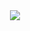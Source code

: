 <div align="center">
<img src="https://github.com/user-attachments/assets/5965cd9d-f53b-4856-858f-455110236c08"/>

<!--
# 면접에 한걸음, FOLINK
> 면접 준비를 위한 독특한 방식을 제공하는 [**Folink**](https://folink-me.kro.kr/)를 만나보세요.   
> 포트폴리오를 업로드하기만 하면 FOLINK가 그 내용에 맞춰 잠재적인 면접 질문들을 추출해 줍니다.   
> 추출된 질문으로 가상 면접관과 실시간 채팅을 통해 실제 면접과 같은 경험을 할 수 있습니다.   
> 이처럼 자신의 포트폴리오에 특화된 실전 연습은 실제 면접에 대비하고 예상 질문들을 미리 파악하는 데 매우 효과적입니다.
-->
</div>

<!--
## Member
* 이승찬 - (팀장), 프롬프트 엔지니어링 
* 김신우 - 디자인, 보조 프론트
* 성홍제 - 메인 프론트
* 김승환 - 백엔드(api)

## To be used
| 분야 | 메이커 |  | 사용목적 |
| ------------- | ---------------------- | -------------------------- | ---------------- |
| Design  | 김신우 | <img src="https://img.shields.io/badge/figma-F24E1E?style=flat-square&logo=figma&logoColor=white"/> | 데스크톱의 디자인을 담당합니다. |
| Desktop App | 김신우, 성홍제 |<img src="https://img.shields.io/badge/React-61DAFB?style=flat-square&logo=React&logoColor=white"/> | 데스크톱의 프론트를 담당합니다. |
| API | 김승환 | <img src="https://img.shields.io/badge/NestJS-E0234E?style=flat-square&logo=NestJS&logoColor=white"/> | 프로젝트에 필요한 서비스를 구현합니다. |
| DBA | 김승환  | <img src="https://img.shields.io/badge/PostgreSQL-4169E1?style=flat-square&logo=PostgreSQL&logoColor=white"/> | 정보를 저장하기 위해 사용합니다. |
| AWS | 김승환, 성홍제 | <img src="https://img.shields.io/badge/aws-232F3E?style=flat-square&logo=amazonwebservices&logoColor=white"/> | 프로젝트를 배포하고 관리하기 위해 사용합니다. |
| Communication | All | <img src="https://img.shields.io/badge/Discord-5865F2?style=flat-square&logo=Discord&logoColor=white"/> | 보다 익숙한 환경에서의 효율적인 협업을 위해 사용합니다. |

<br/>

<p align="right">Team. 신우 코는 정말 빨개</p>
-->

